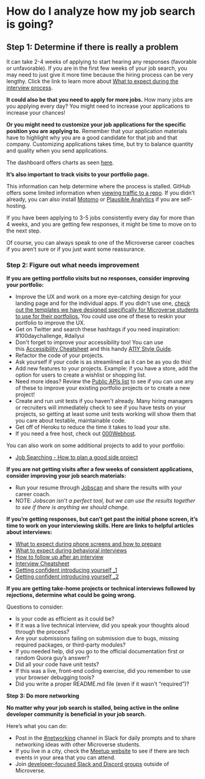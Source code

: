 # How do I analyze how my job search is going?

## **Step 1: Determine if there is really a problem**

It can take 2-4 weeks of applying to start hearing any responses (favorable or unfavorable). If you are in the first few weeks of your job search, you may need to just give it more time because the hiring process can be very lengthy. Click the link to learn more about [What to expect during the interview process](https://github.com/microverseinc/curriculum-professional-skills/blob/main/interview-prep/what-to-expect-during-the-interview-process.md).

**It could also be that you need to apply for more jobs.** How many jobs are you applying every day? You might need to increase your applications to increase your chances!

**Or you might need to customize your job applications for the specific position you are applying to.** Remember that your application materials have to highlight why you are a good candidate for that job and that company. Customizing applications takes time, but try to balance quantity and quality when you send applications.


The dashboard offers charts as seen [here](https://lh4.googleusercontent.com/Blse6pa5DAMLWODtVK8_9z6Urs2-eec3NRp8N2zoP6r2GwFgnJshn7q1jrTHxTykIDf-XlApgrVpgrDbNyORdYD7LbyAb430x-CyZLox_9zVqapsDdSGIRIcpdJ06RwZb50ohiAz).

**It’s also important to track visits to your portfolio page.** 

This information can help determine where the process is stalled. GitHub offers some limited information when [viewing traffic to a repo](https://help.github.com/en/github/visualizing-repository-data-with-graphs/viewing-traffic-to-a-repository). If you didn't already, you can also install [Motomo](https://matomo.org/) or [Plausible Analytics](https://plausible.io/) if you are self-hosting.

If you have been applying to 3-5 jobs consistently every day for more than 4 weeks, and you are getting few responses, it might be time to move on to the next step.

Of course, you can always speak to one of the Microverse career coaches if you aren’t sure or if you just want some reassurance.

### **Step 2: Figure out what needs improvement**

**If you are getting portfolio visits but no responses, consider improving your portfolio:**

- Improve the UX and work on a more eye-catching design for your landing page and for the individual apps. If you didn't use one, [check out the templates we have designed specifically for Microverse students to use for their portfolios.](https://www.figma.com/file/WuGzuv1ivRRqilLK8o7Ddz/Microverse-Student-Potfolio-Templates-(Copy)?node-id=2%3A9) You could use one of these to reskin your portfolio to improve the UX.
- Get on Twitter and search these hashtags if you need inspiration: #100daychallenge, #dailyui
- Don't forget to improve your accessibility too! You can use this [Accessibility Cheatsheet](https://moritzgiessmann.de/accessibility-cheatsheet/) and this handy [A11Y Style Guide](https://a11y-style-guide.com/style-guide/).
- Refactor the code of your projects.
- Ask yourself if your code is as streamlined as it can be as you do this!
- Add new features to your projects. Example: if you have a store, add the option for users to create a wishlist or shopping list.
- Need more ideas? Review the [Public APIs list](https://github.com/public-apis/public-apis) to see if you can use any of these to improve your existing portfolio projects or to create a new project!
- Create and run unit tests if you haven't already. Many hiring managers or recruiters will immediately check to see if you have tests on your projects, so getting at least some unit tests working will show them that you care about testable, maintainable code.
- Get off of Heroku to reduce the time it takes to load your site.
- If you need a free host, check out [000Webhost](https://www.000webhost.com/).

You can also work on some additional projects to add to your portfolio:

- [Job Searching - How to plan a good side project](https://github.com/microverseinc/curriculum-professional-skills/blob/main/job-search/job-searching-how-to-plan-a-good-side-project.md)

**If you are not getting visits after a few weeks of consistent applications, consider improving your job search materials:**

- Run your resume through [Jobscan](https://www.jobscan.co/) and share the results with your career coach.
- NOTE: *Jobscan isn’t a perfect tool, but we can use the results together to see if there is anything we should change.*

**If you’re getting responses, but can’t get past the initial phone screen, it’s time to work on your interviewing skills. Here are links to helpful articles about interviews:**

- [What to expect during phone screens and how to prepare](https://github.com/microverseinc/curriculum-professional-skills/blob/main/interview-prep/what-to-expect-during-phone-screens-and-how-to-prepare.md)
- [What to expect during behavioral interviews](https://github.com/microverseinc/curriculum-professional-skills/blob/main/interview-prep/what-to-expect-during-behavioral-interviews.md)
- [How to follow up after an interview](https://github.com/microverseinc/curriculum-professional-skills/blob/main/interview-prep/how-to-follow-up-after-an-interview.md)
- [Interview Cheatsheet](https://www.techinterviewhandbook.org/coding-interview-cheatsheet/)
- [Getting confident introducing yourself _1](https://github.com/microverseinc/curriculum-professional-skills/blob/main/becoming-a-remote-professional/morning-session-getting-confident-introducing-yourself-part1.md)
- [Getting confident introducing yourself _2](https://github.com/microverseinc/curriculum-professional-skills/blob/main/becoming-a-remote-professional/morning-session-getting-confident-introducing-yourself-part2.md)

**If you are getting take-home projects or technical interviews followed by rejections, determine what could be going wrong.** 

Questions to consider:

- Is your code as efficient as it could be?
- If it was a live technical interview, did you speak your thoughts aloud through the process?
- Are your submissions failing on submission due to bugs, missing required packages, or third-party modules?
- If you needed help, did you go to the official documentation first or random Quora guy’s answer?
- Did all your code have unit tests?
- If this was a live, front-end coding exercise, did you remember to use your browser debugging tools?
- Did you write a proper README.md file (even if it wasn’t “required”)?

**Step 3: Do more networking**

**No matter why your job search is stalled, being active in the online developer community is beneficial in your job search.** 

Here’s what you can do:

- Post in the [#networking](https://microverse-students.slack.com/archives/CQZBZ95V0) channel in Slack for daily prompts and to share networking ideas with other Microverse students.
- If you live in a city, check the [Meetup website](https://www.meetup.com/find/tech/) to see if there are tech events in your area that you can attend.
- Join [developer-focused Slack and Discord groups](https://hackernoon.com/developer-slack-channels-remote-job-freelance-project-98e9b70d6275) outside of Microverse.
